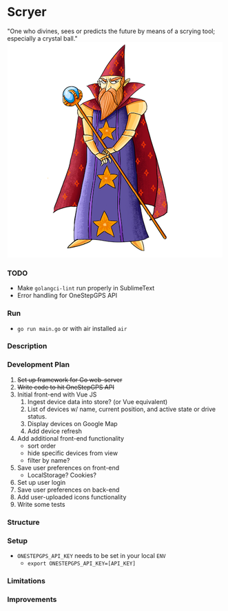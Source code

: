 # Scryer
"One who divines, sees or predicts the future by means of a scrying tool; especially a crystal ball."
![Scryer](scryer.png)

### TODO
- Make `golangci-lint` run properly in SublimeText
- Error handling for OneStepGPS API

### Run
- `go run main.go` or with air installed `air`

### Description

### Development Plan
1. ~~Set up framework for Go web-server~~
2. ~~Write code to hit OneStepGPS API~~
3. Initial front-end with Vue JS
    1. Ingest device data into store? (or Vue equivalent)
    2. List of devices w/ name, current position, and active state or drive status.
    3. Display devices on Google Map
    4. Add device refresh
4. Add additional front-end functionality
    - sort order
    - hide specific devices from view
    - filter by name?
5. Save user preferences on front-end
    - LocalStorage? Cookies?
6. Set up user login
7. Save user preferences on back-end
8. Add user-uploaded icons functionality
9. Write some tests

### Structure

### Setup
- `ONESTEPGPS_API_KEY` needs to be set in your local `ENV`
    - `export ONESTEPGPS_API_KEY=[API_KEY]`

### Limitations

### Improvements
